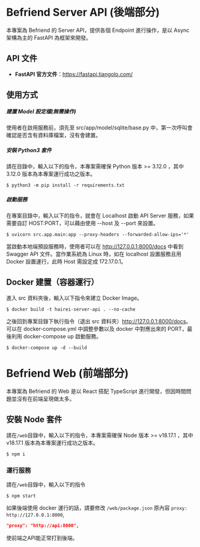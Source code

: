 # Befriend Server API (後端部分)

本專案為 Befriend 的 Server API，提供各個 Endpoint 進行操作，是以 Async 架構為主的 FastAPI 為框架來開發。

## API 文件

* **FastAPI 官方文件**：<https://fastapi.tiangolo.com/>

## 使用方式

##### 建置 Model 設定檔(無需操作)
使用者在啟用服務前，須先至 src/app/model/sqlite/base.py 中，第一次呼叫會確認是否含有資料庫檔案，沒有會建置。


##### 安裝 Python3 套件

請在目錄中，輸入以下的指令，本專案需確保 Python 版本 >= 3.12.0 ，其中 3.12.0 版本為本專案運行成功之版本。

```shell
$ python3 -m pip install -r requirements.txt
```

##### 啟動服務

在專案目錄中，輸入以下的指令，就會在 Localhost 啟動 API Server 服務，如果需要自訂 HOST:PORT，可以藉由使用 --host 及 --port 來設置。

```shell
$ uvicorn src.app.main:app --proxy-headers --forwarded-allow-ips='*'
```

當啟動本地端預設服務時，使用者可以在 <http://127.0.0.1:8000/docs> 中看到 Swagger API 文件。當作業系統為 Linux 時，如在 localhost 設置服務且用 Docker 設置運行，此時 Host 需設定成 172.17.0.1。

## Docker 建置（容器運行）

進入 src 資料夾後，輸入以下指令來建立 Docker Image。

```shell
$ docker build -t hairei-server-api . --no-cache
```

之後回到專案目錄下執行指令（退出 src 資料夾）<http://127.0.0.1:8000/docs>。可以在 docker-compose.yml 中調整參數以及 docker 中對應出來的 PORT，最後利用 docker-compose up 啟動服務。

```shell
$ docker-compose up -d --build
```


# Befriend Web (前端部分)
本專案為 Befriend 的 Web 是以 React 搭配 TypeScript 進行開發，但因時間問題並沒有在前端呈現做太多。

## 安裝 Node 套件
請在`/web`目錄中，輸入以下的指令，本專案需確保 Node 版本 >= v18.17.1 ，其中 v18.17.1 版本為本專案運行成功之版本。

```shell
$ npm i
```
### 運行服務
請在`/web`目錄中，輸入以下的指令
```shell
$ npm start
```

如果後端使用 docker 運行的話，請要修改 `/web/package.json` 原內容 `proxy: http://127.0.0.1:8000`,
```json
"proxy": "http://api:8000",
```
使前端之API能正常打到後端。



